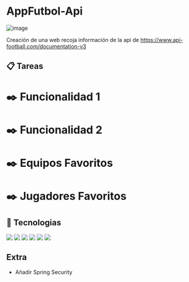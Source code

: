 # AppFutbol-Api

![image](https://user-images.githubusercontent.com/117438320/217785413-92b1e659-5ea5-4c14-ab41-92138616e329.png)

Creación de una web recoja información de la api de https://www.api-football.com/documentation-v3



## 📋 Tareas 

# ✒️ Funcionalidad 1



# ✒️ Funcionalidad 2



# ✒️ Equipos Favoritos


# ✒️ Jugadores Favoritos




## 🔧 Tecnologias
![](https://img.shields.io/badge/Spring-6DB33F?style=for-the-badge&logo=spring&logoColor=white)
![](https://img.shields.io/badge/MySQL-00000F?style=for-the-badge&logo=mysql&logoColor=white)
![](https://img.shields.io/badge/HTML5-E34F26?style=for-the-badge&logo=html5&logoColor=white)
![](https://img.shields.io/badge/CSS-239120?&style=for-the-badge&logo=css3&logoColor=white)
![](https://img.shields.io/badge/Java-ED8B00?style=for-the-badge&logo=java&logoColor=white)
![](https://img.shields.io/badge/Bootstrap-563D7C?style=for-the-badge&logo=bootstrap&logoColor=white)

##  Extra

- Añadir Spring Security



